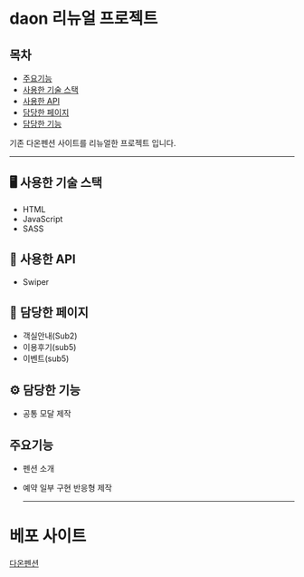 # daon 리뉴얼 프로젝트


## 목차
- [주요기능](#주요기능)
- [사용한 기술 스택](#🖥️-사용한-기술-스택)
- [사용한 API](#🔎-사용한-api)
- [담당한 페이지](#📖-담당한-페이지)
- [담당한 기능](#⚙️-담당한-기능)


기존 다온펜션 사이트를 리뉴얼한 프로젝트 입니다.

---



## 🖥️ 사용한 기술 스택


* HTML
* JavaScript
* SASS

## 🔎 사용한 API 

* Swiper

## 📖 담당한 페이지


* 객실안내(Sub2)
* 이용후기(sub5)
* 이벤트(sub5)

## ⚙️ 담당한 기능

* 공통 모달 제작

## 주요기능 

* 펜션 소개 
* 예약 일부 구현 반응형 제작


  -------
# 베포 사이트
[다온펜션](https://qodql.github.io/daon/index.html)
